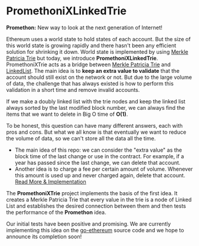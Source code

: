 # PromethoniXLinkedTrie

**Promethon:** New way to look at the next generation of Internet!

Ethereum uses a world state to hold states of each account.
But the size of this world state is growing rapidly and there hasn't been any efficient solution for shrinking it down.
World state is implemented by using [Merkle Patricia Trie](https://ethereum.org/en/developers/docs/data-structures-and-encoding/patricia-merkle-trie/) but today, we introduce **PromethoniXLinkedTrie**.
PromethoniXTrie acts as a bridge between [Merkle Patricia Trie](https://ethereum.org/en/developers/docs/data-structures-and-encoding/patricia-merkle-trie/) and [LinkedList]([https://en.wikipedia.org/wiki/Red%E2%80%93black_tree](https://en.wikipedia.org/wiki/Linked_list)).
The main idea is to **keep an extra value to validate** that the account should still exist on the network or not.
But due to the large volume of data, the challenge that has always existed is how to perform this validation in a short time and remove invalid accounts.

If we make a doubly linked list with the trie nodes and keep the linked list always sorted by the last modified block number, we can always find the items that we want to delete in Big O time of **O(1)**.

To be honest, this question can have many different answers, each with pros and cons. But what we all know is that eventually we want to reduce the volume of data, so we can't store all the data all the time.

- The main idea of this repo: we can consider the "extra value" as the block time of the last change or use in the contract. For example, if a year has passed since the last change, we can delete that account.
- Another idea is to charge a fee per certain amount of volume. Whenever this amount is used up and never charged again, delete that account. [Read More & Implementation](https://github.com/Promethon/PromethoniXTrie)

The **PromethoniXTrie** project implements the basis of the first idea. It creates a Merkle Patricia Trie that every value in the trie is a node of Linked List and establishes the desired connection between them and then tests the performance of the **Promethon** idea.

Our initial tests have been positive and promising. We are currently implementing this idea on the [go-ethereum](https://github.com/ethereum/go-ethereum) source code and we hope to announce its completion soon!
